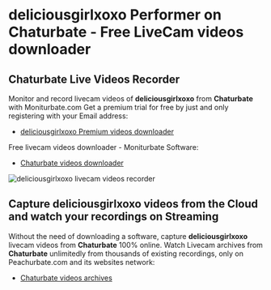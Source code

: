 # deliciousgirlxoxo Performer on Chaturbate - Free LiveCam videos downloader

## Chaturbate Live Videos Recorder

Monitor and record livecam videos of **deliciousgirlxoxo** from **Chaturbate** with Moniturbate.com
Get a premium trial for free by just and only registering with your Email address:
* [deliciousgirlxoxo Premium videos downloader](https://moniturbate.com/request-demo-licence-key.html)

Free livecam videos downloader - Moniturbate Software:
* [Chaturbate videos downloader](https://moniturbate.com/moniturbate-download-software.html)

![deliciousgirlxoxo livecam videos recorder](https://peachurnet.com/templates/moniturbate-software.png)


## Capture deliciousgirlxoxo videos from the Cloud and watch your recordings on Streaming

Without the need of downloading a software, capture **deliciousgirlxoxo** livecam videos from **Chaturbate** 100% online.
Watch Livecam archives from **Chaturbate** unlimitedly from thousands of existing recordings, only on Peachurbate.com and its websites network:
* [Chaturbate videos archives](https://peachurnet.com/)